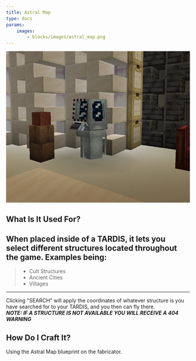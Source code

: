 ```yaml
---
title: Astral Map
type: docs
params:
    images:
        - blocks/images/astral_map.png
---
```



![Astral Map](images/astral_map.png)
## What Is It Used For?
When placed inside of a TARDIS, it lets you select different structures located throughout the game. Examples being:
---
>- Cult Structures
>- Ancient Cities
>- Villages
---
Clicking "SEARCH" will apply the coordinates of whatever structure is you have searched for to your TARDIS, and you then can fly there.
<br>***NOTE: IF A STRUCTURE IS NOT AVAILABLE YOU WILL RECEIVE A 404 WARNING***


## How Do I Craft It?
 Using the Astral Map blueprint on the fabricator.

